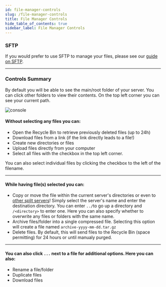```yaml
---
id: file-manager-controls
slug: /file-manager-controls
title: File Manager Controls
hide_table_of_contents: true
sidebar_label: File Manager Controls
---
```


### SFTP

If you would prefer to use SFTP to manage your files, please see our [guide on SFTP](sftp.md).

---

### Controls Summary
By default you will be able to see the main/root folder of your server. You can click other folders to view their contents. On the top left corner you can see your current path.

![console](/imgs/using_the_panel/file_manager_controls/1.png)

#### Without selecting any files you can:
- Open the Recycle Bin to retrieve previously deleted files (up to 24h)
- Download files from a link (if the link directly leads to a file!)
- Create new directories or files
- Upload files directly from your computer
- Select all files with the checkbox in the top left corner.

You can also select individual files by clicking the checkbox to the left of the filename.

---

#### While having file(s) selected you can:
- Copy or move the file within the current server's directories or even to <u>other split servers</u>! Simply select the server's name and enter the destination directory. You can enter `../`to go up a directory and `/<directory>` to enter one. Here you can also specify whether to overwrite any files or folders with the same name.
- Archive files/folder into a single compressed file. Selecting this option will create a file named `archive-yyyy-mm-dd.tar.gz`
- Delete files. By default, this will send files to the Recycle Bin (space permitting) for 24 hours or until manualy purged.

---

#### You can also click `...` next to a file for additional options. Here you can also:
- Rename a file/folder
- Duplicate files
- Download files
